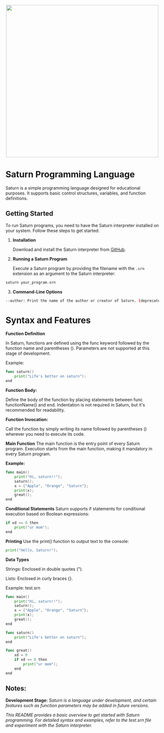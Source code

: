 <div align="center">
<img width="500" src="img/saturn2.png" />
</div>
 
<h1>Saturn Programming Language</h1> 

Saturn is a simple programming language designed for educational purposes. It supports basic control structures, variables, and function definitions.

## Getting Started

To run Saturn programs, you need to have the Saturn interpreter installed on your system. Follow these steps to get started:

1. **Installation**

   Download and install the Saturn interpreter from [GitHub](https://github.com/nm-doyun/saturn-lang).

2. **Running a Saturn Program**

   Execute a Saturn program by providing the filename with the `.srn` extension as an argument to the Saturn interpreter:

```sh
saturn your_program.srn
```

3. **Command-Line Options**

```sh
--author: Print the name of the author or creator of Saturn. (deprecated, is going to be deleted)
```
# Syntax and Features

**Function Definition**

In Saturn, functions are defined using the func keyword followed by the function name and parentheses (). Parameters are not supported at this stage of development.

Example:

```go
func saturn()
    print("Life's better on saturn");
end
```

**Function Body:**

Define the body of the function by placing statements between func functionName() and end.
Indentation is not required in Saturn, but it's recommended for readability.

**Function Invocation:**

Call the function by simply writing its name followed by parentheses () wherever you need to execute its code.

**Main Function**
The main function is the entry point of every Saturn program. Execution starts from the main function, making it mandatory in every Saturn program.

**Example:**

```go
func main()
    print("Hi, saturn!!");
    saturn();
    x = {"Apple", "Orange", "Saturn"};
    print(x);
    great();
end
```

**Conditional Statements**
Saturn supports if statements for conditional execution based on Boolean expressions:

```go
if xd == 0 then
    print("ur mom");
end
```

**Printing**
Use the print() function to output text to the console:

```go
print("Hello, Saturn!");
```

**Data Types**

Strings: Enclosed in double quotes (").

Lists: Enclosed in curly braces {}.

Example: test.srn
```go
func main()
    print("Hi, saturn!!");
    saturn();
    x = {"Apple", "Orange", "Saturn"};
    print(x);
    great();
end

func saturn()
    print("Life's better on saturn");
end

func great()
    xd = 0
    if xd == 0 then
        print("ur mom");
    end
end
```

## Notes:

**Development Stage:** *Saturn is a language under development, and certain features such as function parameters may be added in future versions.*

*This README provides a basic overview to get started with Saturn programming. For detailed syntax and examples, refer to the test.srn file and experiment with the Saturn interpreter.*